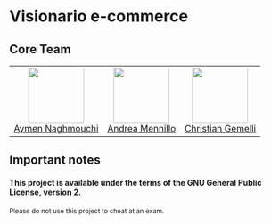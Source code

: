 <h1>Visionario e-commerce</h1>

<h2>Core Team</h2>

<table>
  <tbody>
    <tr>
      <td align="center" valign="top">
        <img width="100" height="100" src="https://github.com/aymen94.png?s=150">
        <br>
        <a href="https://github.com/aymen94">Aymen Naghmouchi</a>
      </td>
      <td align="center" valign="top">
        <img width="100" height="100" src="https://github.com/HandyMenny.png?s=150">
        <br>
        <a href="https://github.com/HandyMenny">Andrea Mennillo</a>
      </td>
      <td align="center" valign="top">
        <img width="100" height="100" src="https://github.com/KrisTwinn.png?s=150">
        <br>
        <a href="https://github.com/KrisTwinn">Christian Gemelli</a>
      </td>
     </tr>
  </tbody>
</table>

<h2>Important notes</h2>
<h4>This project is available under the terms of the GNU General Public License, version 2.</h4>
<small>Please do not use this project to cheat at an exam.</small>
